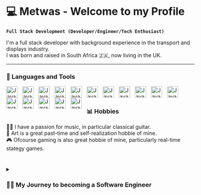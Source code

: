 # 💻 Metwas - Welcome to my Profile

**`Full Stack Development (Developer/Engineer/Tech Enthusiast)`**

I'm a full stack developer with background experience in the transport and displays industry.
<br />
I was born and raised in South Africa 🇿🇦, now living in the UK.

---

### 🧰 Languages and Tools

<img align="left" alt="Java" width="30px" style="padding-right:10px;" src="https://cdn.jsdelivr.net/gh/devicons/devicon/icons/typescript/typescript-plain.svg" />
<img align="left" alt="Java" width="30px" style="padding-right:10px;" src="https://cdn.jsdelivr.net/gh/devicons/devicon/icons/angularjs/angularjs-plain.svg" />
<img align="left" alt="Java" width="30px" style="padding-right:10px;" src="https://cdn.jsdelivr.net/gh/devicons/devicon/icons/git/git-original.svg" />
<img align="left" alt="Java" width="30px" style="padding-right:10px;" src="https://cdn.jsdelivr.net/gh/devicons/devicon/icons/linux/linux-original.svg" />
<img align="left" alt="Java" width="30px" style="padding-right:10px;" src="https://cdn.jsdelivr.net/gh/devicons/devicon/icons/html5/html5-plain.svg" />
<img align="left" alt="Java" width="30px" style="padding-right:10px;" src="https://cdn.jsdelivr.net/gh/devicons/devicon/icons/css3/css3-plain.svg" />
<img align="left" alt="Java" width="30px" style="padding-right:10px;" src="https://cdn.jsdelivr.net/gh/devicons/devicon/icons/javascript/javascript-plain.svg" />
<img align="left" alt="Java" width="30px" style="padding-right:10px;" src="https://cdn.jsdelivr.net/gh/devicons/devicon/icons/react/react-original.svg" />
<img align="left" alt="Java" width="30px" style="padding-right:10px;" src="https://cdn.jsdelivr.net/gh/devicons/devicon/icons/nodejs/nodejs-original.svg" />
<img align="left" alt="Java" width="30px" style="padding-right:10px;" src="https://cdn.jsdelivr.net/gh/devicons/devicon/icons/python/python-plain.svg" />
<img align="left" alt="Java" width="30px" style="padding-right:10px;" src="https://cdn.jsdelivr.net/gh/devicons/devicon/icons/cplusplus/cplusplus-line.svg" />
<img align="left" alt="Java" width="30px" style="padding-right:10px;" src="https://cdn.jsdelivr.net/gh/devicons/devicon/icons/github/github-original.svg" />
<img align="left" alt="Java" width="30px" style="padding-right:10px;" src="https://cdn.jsdelivr.net/gh/devicons/devicon/icons/nestjs/nestjs-plain.svg" />
<img align="left" alt="Java" width="30px" style="padding-right:10px;" src="https://cdn.jsdelivr.net/gh/devicons/devicon/icons/docker/docker-original-wordmark.svg" />
<img align="left" alt="Java" width="30px" style="padding-right:10px;" src="https://cdn.jsdelivr.net/gh/devicons/devicon/icons/arduino/arduino-original-wordmark.svg" />      
<img align="left" alt="Java" width="30px" style="padding-right:10px;" src="https://cdn.jsdelivr.net/gh/devicons/devicon/icons/bash/bash-original.svg" />
<br />

#

### 📊 Hobbies

🎸🎼 I have a passion for music, in particular classical guitar.
<br/>
🎨   Art is a great past-time and self-realization hobbie of mine.
<br/>
🎮   Ofcourse gaming is also great hobbie of mine, particularly real-time stategy games.

#

<details>
 <summary><h3>👨‍💻 My Journey to becoming a Software Engineer</h3></summary>
I had always been surrounded by technology, this stems true even from my early childhood. At first, a computer to me was solely a point of reference to gaming, but as time went on and games grew tiresome, I realised these games could be modified! This was my first experience into the world of code, a world with endless possibilities.
<br/>
Each idea for a game modification demanded knowledge and experience across areas I never thought possible, but this was my driving force.At that point, I now had a broad range of experience in areas such as; Networking, Graphical processing, Sound and Web technolgies. Now, I retain all the experience over the years to develop full-stack applications for both Desktop & Web, pioneering in new technogies and software which will benefit and enhance the user's experience.
  
Without a doubt, technologies will continue to evolve & grow at a rapid rate, more so now with the increased availablilty of technogies to the world!
<br/>
I am glad that I am part of this growth now and been a professional developer for over 3 years. 

**`Website`**
 <br/>
Coming Soon - (Geeko Display Management)
 <br/>
**`Youtube`**
 <br/>
Coming Soon - (Server related video topics)

### Projects
![image](https://github.com/Metwas/geeko/blob/master/images/logo.svg)
**`Creator of Geeko - Display Content Management System`**

---
